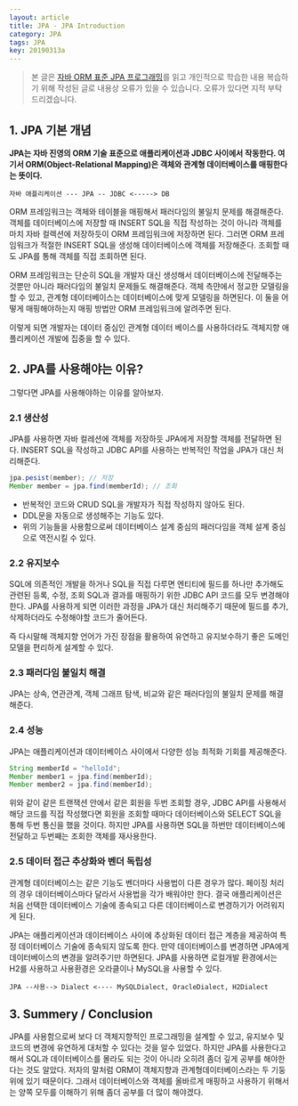 ```yaml
---
layout: article
title: JPA - JPA Introduction
category: JPA
tags: JPA
key: 20190313a
---
```


<!--more-->

> 본 글은 [자바 ORM 표준 JPA 프로그래밍](https://book.naver.com/bookdb/book_detail.nhn?bid=9252528)를 읽고 개인적으로
학습한 내용 복습하기 위해 작성된 글로 내용상 오류가 있을 수 있습니다. 오류가 있다면 지적 부탁 드리겠습니다.

## 1. JPA 기본 개념

**JPA는 자바 진영의 ORM 기술 표준으로 애플리케이션과 JDBC 사이에서 작동한다.
여기서 ORM(Object-Relational Mapping)은 객체와 관계형 데이터베이스를
매핑한다는 뜻이다.**

```
자바 애플리케이션 --- JPA -- JDBC <-----> DB
```

ORM 프레임워크는 객체와 테이블을 매핑해서 패러다임의 불일치 문제를 해결해준다.
객체를 데이터베이스에 저장할 때 INSERT SQL을 직접 작성하는 것이 아니라 객체를
마치 자바 컬렉션에 저장하듯이 ORM 프레임워크에 저장하면 된다. 그러면 ORM 프레임워크가
적절한 INSERT SQL을 생성해 데이터베이스에 객체를 저장해준다. 조회할 때도 JPA를 통해
객체를 직접 조회하면 된다.

ORM 프레임워크는 단순히 SQL을 개발자 대신 생성해서 데이터베이스에 전달해주는 것뿐만
아니라 패러다임의 불일치 문제들도 해결해준다. 객체 측먄에서 정교한 모델링을 할 수 있고,
관계형 데이터베이스는 데이터베이스에 맞게 모델링을 하면된다. 이 둘을 어떻게 매핑해야하는지
매핑 방법만 ORM 프레임워크에 알려주면 된다.

이렇게 되면 개발자는 데이터 중심인 관계형 데이터 베이스를 사용하더라도 객체지향 애플리케이션
개발에 집중을 할 수 있다.

## 2. JPA를 사용해야는 이유?

그렇다면 JPA를 사용해야하는 이유를 알아보자.

### 2.1 생산성

JPA를 사용하면 자바 컬레션에 객체를 저장하듯 JPA에게 저장할 객체를 전달하면 된다. INSERT
SQL을 작성하고 JDBC API를 사용하는 반복적인 작업을 JPA가 대신 처리해준다.

```java
jpa.pesist(member); // 저장
Member member = jpa.find(memberId); // 조회
```

- 반복적인 코드와 CRUD SQL을 개발자가 직접 작성하지 않아도 된다.
- DDL문을 자동으로 생성해주는 기능도 있다.
- 위의 기능들을 사용함으로써 데이터베이스 설계 중심의 패러다임을 객체 설계 중심으로 역전시킬 수 있다.

### 2.2 유지보수

SQL에 의존적인 개발을 하거나 SQL을 직접 다루면 엔티티에 필드를 하나만 추가해도 관련된 등록, 수정, 조회
SQL과 결과를 매핑하기 위한 JDBC API 코드를 모두 변경해야한다. JPA를 사용하게 되면 이러한 과정을 JPA가
대신 처리해주기 때문에 필드를 추가, 삭제하더라도 수정해야할 코드가 줄어든다.

즉 다시말해 객체지향 언어가 가진 장점을 활용하여 유연하고 유지보수하기 좋은 도메인 모델을 편리하게 설계할
수 있다.

### 2.3 패러다임 불일치 해결

JPA는 상속, 연관관계, 객체 그래프 탐색, 비교와 같은 패러다임의 불일치 문제를 해결해준다.

### 2.4 성능

JPA는 애플리케이션과 데이터베이스 사이에서 다양한 성능 최적화 기회를 제공해준다.

```java
String memberId = "helloId";
Member member1 = jpa.find(memberId);
Member member2 = jpa.find(memberId);
```

위와 같이 같은 트랜잭션 안에서 같은 회원을 두번 조회할 경우, JDBC API를 사용해서 해당 코드를 직접 작성했다면
회원을 조회할 때마다 데이터베이스와 SELECT SQL을 통해 두번 통신을 했을 것이다. 하지만 JPA를 사용하면
SQL을 하번만 데이터베이스에 전달하고 두번째는 조회한 객체를 재사용한다.

### 2.5 데이터 접근 추상화와 벤더 독립성

관계형 데이터베이스는 같은 기능도 벤더마다 사용법이 다른 경우가 많다. 페이징 처리의 경우 데이터베이스마다
달라서 사용법을 각가 배워야만 한다. 결국 애플리케이션은 처음 선택한 데이터베이스 기술에 종속되고 다른 데이터베이스로
변경하기가 어려워지게 된다.

JPA는 애플리케이션과 데이터베이스 사이에 추상화된 데이터 접근 계층을 제공하여 특정 데이터베이스 기술에 종속되지
않도록 한다. 만약 데이터베이스를 변경하면 JPA에게 데이터베이스의 변경을 알려주기만 하면된다. JPA를 사용하면
로컬개발 환경에서는 H2를 사용하고 사용환경은 오라클이나 MySQL을 사용할 수 있다.

```
JPA --사용--> Dialect <---- MySQLDialect, OracleDialect, H2Dialect
```

## 3. Summery / Conclusion

JPA를 사용함으로써 보다 더 객체지향적인 프로그래밍을 설계할 수 있고, 유지보수 및 코드의 변경에 유연하게
대처할 수 있다는 것을 알수 있었다. 하지만 JPA를 사용한다고 해서 SQL과 데이터베이스를 몰라도 되는 것이 아니라
오히려 좀더 깊게 공부를 해야한다는 것도 알았다. 저자의 말처럼 ORM이 객체지향과 관계형데이터베이스라는 두
기둥 위에 있기 때문이다. 그래서 데이터베이스와 객체를 올바르게 매핑하고 사용하기 위해서는 양쪽 모두를 이해하기
위해 좀더 공부를 더 많이 해야겠다.
